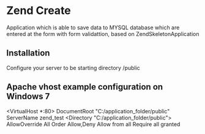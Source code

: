 Zend Create
=======================

Application which is able to save data to MYSQL database which are entered at the form with form validattion, based on ZendSkeletonApplication

Installation
------------

Configure your server to be starting directory /public

Apache vhost example configuration on Windows 7
------------
<VirtualHost *:80>
 DocumentRoot "C:/application_folder/public"
 ServerName zend_test
 <Directory "C:/application_folder/public">
     AllowOverride All
     Order Allow,Deny
     Allow from all
     Require all granted
 </Directory>
 </VirtualHost>
